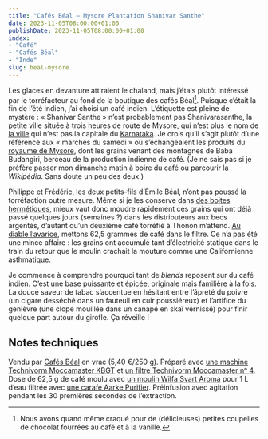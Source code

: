 ```yaml
---
title: "Cafés Béal — Mysore Plantation Shanivar Santhe"
date: 2023-11-05T08:00:00+01:00
publishDate: 2023-11-05T08:00:00+01:00
index:
- "Café"
- "Cafés Béal"
- "Inde"
slug: beal-mysore
---
```


Les glaces en devanture attiraient le chaland, mais j’étais plutôt intéressé par le torréfacteur au fond de la boutique des cafés Béal[^1]. Puisque c’était la fin de l’été indien, j’ai choisi un café indien. L’étiquette est pleine de mystère : « Shanivar Santhe » n’est probablement pas Shanivarasanthe, la petite ville située à trois heures de route de Mysore, qui n’est plus le nom de [la ville](https://fr.wikipedia.org/wiki/Mysore "Mysore — Wikipédia") qui n’est pas la capitale du [Karnataka](https://fr.wikipedia.org/wiki/Karnataka "Karnataka — Wikipédia"). Je crois qu’il s’agit plutôt d’une référence aux « marchés du samedi » où s’échangeaient les produits du [royaume de Mysore](https://fr.wikipedia.org/wiki/Royaume_de_Mysore "Royaume de Mysore — Wikipédia"), dont les grains venant des montagnes de Baba Budangiri, berceau de la production indienne de café. (Je ne sais pas si je préfère passer mon dimanche matin à boire du café ou parcourir la *Wikipédia*. Sans doute un peu des deux.)

Philippe et Frédéric, les deux petits-fils d’Émile Béal, n’ont pas poussé la torréfaction outre mesure. Même si je les conserve dans [des boites hermétiques](https://amzn.to/49iSoQZ "Airscape Boîte de Conservation pour café et Aliments – Couvercle hermétique breveté pour préserver la fraîcheur des Aliments, Acier Inoxydable, (Taille Moyenne, Rouge Mat) : Amazon.fr: Bricolage"), mieux vaut donc moudre rapidement ces grains qui ont déjà passé quelques jours (semaines ?) dans les distributeurs aux becs argentés, d’autant qu’un deuxième café torréfié à Thonon m’attend. [Au diable l’avarice](/souvenirs/dose-cafe/ "Vite, ma dose (de café) | Zinzolin"), mettons 62,5 grammes de café dans le filtre. Ce n’a pas été une mince affaire : les grains ont accumulé tant d’électricité statique dans le train du retour que le moulin crachait la mouture comme une Californienne asthmatique.

Je commence à comprendre pourquoi tant de *blends* reposent sur du café indien. C’est une base puissante et épicée, originale mais familière à la fois. La douce saveur de tabac s’accentue en hésitant entre l’âpreté du poivre (un cigare desséché dans un fauteuil en cuir poussiéreux) et l’artifice du genièvre (une clope mouillée dans un canapé en skaï vernissé) pour finir quelque part autour du girofle. Ça réveille !

[^1]: Nous avons quand même craqué pour de (délicieuses) petites coupelles de chocolat fourrées au café et à la vanille.

## Notes techniques

Vendu par [Cafés Béal](https://cafesbeal.fr/cafe-thonon-evian/ "Café – Cafés Béal Thonon") en vrac (5,40 €/250 g). Préparé avec [une machine Technivorm Moccamaster KBGT](https://amzn.to/3oKQ0KJ) et [un filtre Technivorm Moccamaster nᵒ 4](https://amzn.to/3mamexu). Dose de 62,5 g de café moulu avec [un moulin Wilfa Svart Aroma](https://amzn.to/38zVkdx) pour 1 L d’eau filtrée avec [une carafe Aarke Purifier](https://amzn.to/3YJFCpU). Préinfusion avec agitation pendant les 30 premières secondes de l’extraction.
